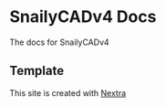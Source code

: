 # SnailyCADv4 Docs

The docs for SnailyCADv4

## Template

This site is created with [Nextra](https://nextra.vercel.app)
